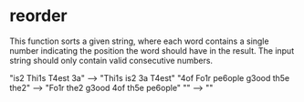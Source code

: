# reorder
This function sorts a given string, where each word contains a single number indicating the position the word should have in the result. The input string should only contain valid consecutive numbers.

"is2 Thi1s T4est 3a"  -->  "Thi1s is2 3a T4est"
"4of Fo1r pe6ople g3ood th5e the2"  -->  "Fo1r the2 g3ood 4of th5e pe6ople"
""  -->  ""
